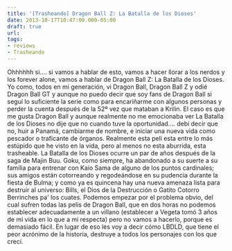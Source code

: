 ```yaml
---
title: '[Trasheando] Dragon Ball Z: La Batalla de los Dioses'
date: 2013-10-17T10:47:00.000-05:00
draft: true
url: 
tags: 
- reviews
- Trasheando
---
```


Ohhhhhh si.... si vamos a hablar de esto, vamos a hacer llorar a los nerdos y los forever alone, vamos a hablar de Dragon Ball Z: La Batalla de los Dioses. Yo como, todos en mi generación, vi Dragon Ball, Dragon Ball Z y odié Dragon Ball GT y aunque no puedo decir que soy fans de Dragon Ball si seguí lo suficiente la serie como para encariñarme con algunos personas y perder la cuenta después de la 52º vez que mataban a Krilin. El caso es que me gusta Dragon Ball y aunque realmente no me emocionaba ver La Batalla de los Dioses no dije que no cuando tuve la oportunidad.... debí decir que no, huir a Panamá, cambiarme de nombre, e iniciar una nueva vida como pescador o traficante de órganos. Realmente esta peli esta entre lo más estúpido que he visto en la vida, pero al menos no esta aburrida, esta trasheable. La Batalla de los Dioses ocurre un par de años después de la saga de Majin Buu. Goku, como siempre, ha abandonado a su suerte a su familia para entrenar con Kaio Sama de alguno de los puntos cardinales; sus amigos están cotorreando y regodeándose en su pudencia durante la fiesta de Bulma; y como ya es quincena hay una nueva amenaza lista para destruir al universo: Bills, el Dios de la Destrucción o Gatito Cotorro Berrinches pa' los cuates. Podemos empezar por el problema obvio, del cual sufren todas las pelis de Dragon Ball, que en dos horas no podemos establecer adecuadamente a un villano (establecer a Vegeta tomó 3 años de mi vida en lo que a mi respecta) pero no vamos a hacerlo, porque es demasiado fácil. En lugar de eso les voy a decir cómo LBDLD, que tiene el peor acrónimo de la historia, destruye a todos los personajes con los que crecí.